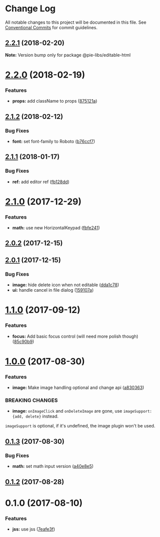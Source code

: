 # Change Log

All notable changes to this project will be documented in this file.
See [Conventional Commits](https://conventionalcommits.org) for commit guidelines.

<a name="2.2.1"></a>
## [2.2.1](https://github.com/pieelements/pie-elements/compare/@pie-libs/editable-html@2.2.0...@pie-libs/editable-html@2.2.1) (2018-02-20)




**Note:** Version bump only for package @pie-libs/editable-html

<a name="2.2.0"></a>
# [2.2.0](https://github.com/pieelements/pie-elements/compare/@pie-libs/editable-html@2.1.2...@pie-libs/editable-html@2.2.0) (2018-02-19)


### Features

* **props:** add className to props ([875121a](https://github.com/pieelements/pie-elements/commit/875121a))




<a name="2.1.2"></a>
## [2.1.2](https://github.com/pieelements/pie-elements/compare/@pie-libs/editable-html@2.1.1...@pie-libs/editable-html@2.1.2) (2018-02-12)


### Bug Fixes

* **font:** set font-family to Roboto ([b76ccf7](https://github.com/pieelements/pie-elements/commit/b76ccf7))




<a name="2.1.1"></a>
## [2.1.1](https://github.com/pieelements/pie-elements/compare/@pie-libs/editable-html@2.1.0...@pie-libs/editable-html@2.1.1) (2018-01-17)


### Bug Fixes

* **ref:** add editor ref ([fb128dd](https://github.com/pieelements/pie-elements/commit/fb128dd))




<a name="2.1.0"></a>
# [2.1.0](https://github.com/pieelements/pie-elements/compare/@pie-libs/editable-html@2.0.2...@pie-libs/editable-html@2.1.0) (2017-12-29)


### Features

* **math:** use new HorizontalKeypad ([fbfe241](https://github.com/pieelements/pie-elements/commit/fbfe241))




<a name="2.0.2"></a>
## [2.0.2](https://github.com/pieelements/pie-elements/compare/@pie-libs/editable-html@2.0.1...@pie-libs/editable-html@2.0.2) (2017-12-15)




<a name="2.0.1"></a>
## [2.0.1](https://github.com/pieelements/pie-elements/compare/@pie-libs/editable-html@1.1.0...@pie-libs/editable-html@2.0.1) (2017-12-15)


### Bug Fixes

* **image:** hide delete icon when not editable ([dda1c78](https://github.com/pieelements/pie-elements/commit/dda1c78))
* **ui:** handle cancel in file dialog ([159107a](https://github.com/pieelements/pie-elements/commit/159107a))




<a name="1.1.0"></a>
# [1.1.0](https://github.com/pieelements/pie-elements/compare/@pie-libs/editable-html@1.0.0...@pie-libs/editable-html@1.1.0) (2017-09-12)


### Features

* **focus:** Add basic focus control (will need more polish though) ([85c90b9](https://github.com/pieelements/pie-elements/commit/85c90b9))




<a name="1.0.0"></a>
# [1.0.0](https://github.com/pieelements/pie-elements/compare/@pie-libs/editable-html@0.1.3...@pie-libs/editable-html@1.0.0) (2017-08-30)


### Features

* **image:** Make image handling optional and change api ([a830363](https://github.com/pieelements/pie-elements/commit/a830363))


### BREAKING CHANGES

* **image:** `onImageClick` and `onDeleteImage` are gone, use `imageSupport: {add, delete}` instead.

`imageSupport` is optional, if it's undefined, the image plugin won't be used.




<a name="0.1.3"></a>
## [0.1.3](https://github.com/pieelements/pie-elements/compare/@pie-libs/editable-html@0.1.2...@pie-libs/editable-html@0.1.3) (2017-08-30)


### Bug Fixes

* **math:**  set math input version ([a40e8e5](https://github.com/pieelements/pie-elements/commit/a40e8e5))




<a name="0.1.2"></a>
## [0.1.2](https://github.com/pieelements/pie-elements/compare/@pie-libs/editable-html@0.1.0...@pie-libs/editable-html@0.1.2) (2017-08-28)




<a name="0.1.0"></a>
# 0.1.0 (2017-08-10)


### Features

* **jss:** use jss ([7eafe3f](https://github.com/pieelements/pie-elements/commit/7eafe3f))
